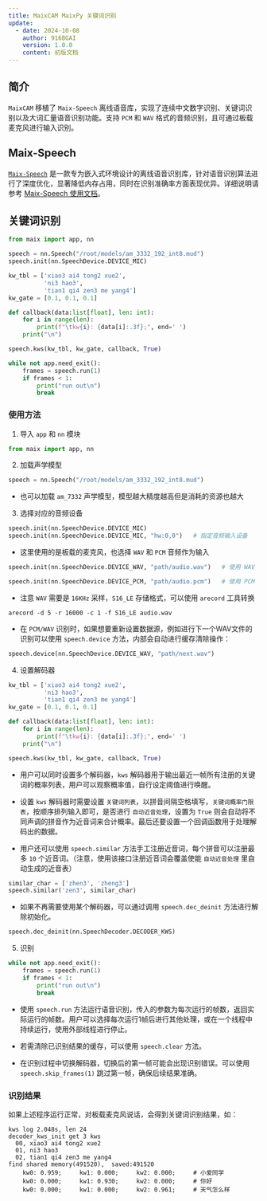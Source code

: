 ```yaml
---
title: MaixCAM MaixPy 关键词识别
update:
  - date: 2024-10-08
    author: 916BGAI
    version: 1.0.0
    content: 初版文档
---
```


## 简介

`MaixCAM` 移植了 `Maix-Speech` 离线语音库，实现了连续中文数字识别、关键词识别以及大词汇量语音识别功能。支持 `PCM` 和 `WAV` 格式的音频识别，且可通过板载麦克风进行输入识别。

## Maix-Speech

[`Maix-Speech`](https://github.com/sipeed/Maix-Speech) 是一款专为嵌入式环境设计的离线语音识别库，针对语音识别算法进行了深度优化，显著降低内存占用，同时在识别准确率方面表现优异。详细说明请参考 [Maix-Speech 使用文档](https://github.com/sipeed/Maix-Speech/blob/master/usage_zh.md)。

## 关键词识别

```python
from maix import app, nn

speech = nn.Speech("/root/models/am_3332_192_int8.mud")
speech.init(nn.SpeechDevice.DEVICE_MIC)

kw_tbl = ['xiao3 ai4 tong2 xue2',
          'ni3 hao3',
          'tian1 qi4 zen3 me yang4']
kw_gate = [0.1, 0.1, 0.1]

def callback(data:list[float], len: int):
    for i in range(len):
        print(f"\tkw{i}: {data[i]:.3f};", end=' ')
    print("\n")

speech.kws(kw_tbl, kw_gate, callback, True)

while not app.need_exit():
    frames = speech.run(1)
    if frames < 1:
        print("run out\n")
        break
```

### 使用方法

1. 导入 `app` 和 `nn` 模块

```python
from maix import app, nn
```

2. 加载声学模型

```python
speech = nn.Speech("/root/models/am_3332_192_int8.mud")
```

- 也可以加载 `am_7332` 声学模型，模型越大精度越高但是消耗的资源也越大

3. 选择对应的音频设备

```python
speech.init(nn.SpeechDevice.DEVICE_MIC)
speech.init(nn.SpeechDevice.DEVICE_MIC, "hw:0,0")   # 指定音频输入设备
```

- 这里使用的是板载的麦克风，也选择 `WAV` 和 `PCM` 音频作为输入

```python
speech.init(nn.SpeechDevice.DEVICE_WAV, "path/audio.wav")   # 使用 WAV 音频输入
```

```python
speech.init(nn.SpeechDevice.DEVICE_PCM, "path/audio.pcm")   # 使用 PCM 音频输入
```

- 注意 `WAV` 需要是 `16KHz` 采样，`S16_LE` 存储格式，可以使用 `arecord` 工具转换

```shell
arecord -d 5 -r 16000 -c 1 -f S16_LE audio.wav
```

- 在 `PCM/WAV` 识别时，如果想要重新设置数据源，例如进行下一个WAV文件的识别可以使用 `speech.device` 方法，内部会自动进行缓存清除操作：

```python
speech.device(nn.SpeechDevice.DEVICE_WAV, "path/next.wav")
```

4. 设置解码器

```python
kw_tbl = ['xiao3 ai4 tong2 xue2',
          'ni3 hao3',
          'tian1 qi4 zen3 me yang4']
kw_gate = [0.1, 0.1, 0.1]

def callback(data:list[float], len: int):
    for i in range(len):
        print(f"\tkw{i}: {data[i]:.3f};", end=' ')
    print("\n")

speech.kws(kw_tbl, kw_gate, callback, True)
```
- 用户可以同时设置多个解码器，`kws` 解码器用于输出最近一帧所有注册的关键词的概率列表，用户可以观察概率值，自行设定阈值进行唤醒。

- 设置 `kws` 解码器时需要设置 `关键词列表`，以拼音间隔空格填写，`关键词概率门限表`，按顺序排列输入即可，是否进行 `自动近音处理`，设置为 `True` 则会自动将不同声调的拼音作为近音词来合计概率。最后还要设置一个回调函数用于处理解码出的数据。

- 用户还可以使用 `speech.similar` 方法手工注册近音词，每个拼音可以注册最多 `10` 个近音词。（注意，使用该接口注册近音词会覆盖使能 `自动近音处理` 里自动生成的近音表）

```python
similar_char = ['zhen3', 'zheng3']
speech.similar('zen3', similar_char)
```

- 如果不再需要使用某个解码器，可以通过调用 `speech.dec_deinit` 方法进行解除初始化。

```python
speech.dec_deinit(nn.SpeechDecoder.DECODER_KWS)
```

5. 识别

```python
while not app.need_exit():
    frames = speech.run(1)
    if frames < 1:
        print("run out\n")
        break
```

- 使用 `speech.run` 方法运行语音识别，传入的参数为每次运行的帧数，返回实际运行的帧数。用户可以选择每次运行1帧后进行其他处理，或在一个线程中持续运行，使用外部线程进行停止。

- 若需清除已识别结果的缓存，可以使用 `speech.clear` 方法。

- 在识别过程中切换解码器，切换后的第一帧可能会出现识别错误。可以使用 `speech.skip_frames(1)` 跳过第一帧，确保后续结果准确。

### 识别结果

如果上述程序运行正常，对板载麦克风说话，会得到关键词识别结果，如：

```shell
kws log 2.048s, len 24
decoder_kws_init get 3 kws
  00, xiao3 ai4 tong2 xue2
  01, ni3 hao3
  02, tian1 qi4 zen3 me yang4
find shared memory(491520),  saved:491520
    kw0: 0.959; 	kw1: 0.000; 	kw2: 0.000;     # 小爱同学
    kw0: 0.000; 	kw1: 0.930; 	kw2: 0.000;     # 你好
    kw0: 0.000; 	kw1: 0.000; 	kw2: 0.961;     # 天气怎么样
```